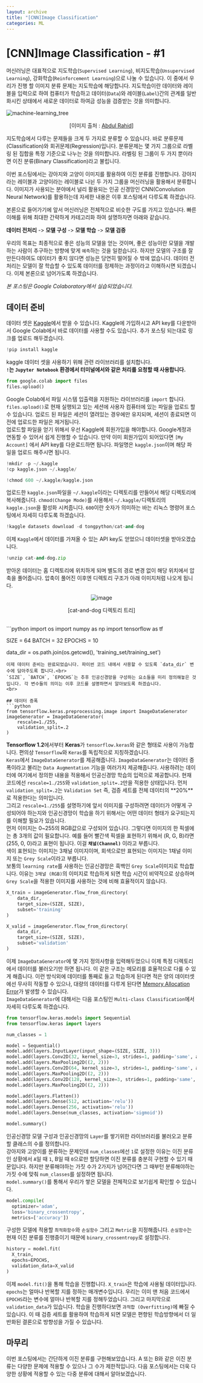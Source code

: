 ```yaml
---
layout: archive
title: "[CNN]Image Classification"
categories: ML
---
```


<!-- Cat vs Dog, Data Augmentation, Adversarial Attack -->

# [CNN]Image Classification - #1
머신러닝은 대표적으로 지도학습(`Supervised Learning`), 비지도학습(`Unsupervised Learning`), 강화학습(`Reinforcement Learning`)으로 나눌 수 있습니다. 이 중에서 우리가 진행 할 이미지 분류 문제는 지도학습에 해당합니다. 지도학습이란 데이터와 레이블을 입력으로 하여 컴퓨터가 학습하고 데이터(`Data`)와 레이블(`Label`)간의 관계를 일반화시킨 상태에서 새로운 데이터로 하여금 성능을 검증받는 것을 의미합니다.

![machine-learning_tree](https://user-images.githubusercontent.com/39876295/123266015-9504c480-d536-11eb-97c6-25eb5add3fca.png)

<center>

[이미지 출처 : [Abdul Rahid](https://www.slideshare.net/awahid/big-data-and-machine-learning-for-businesses)]
</center>

지도학습에서 다루는 문제들을 크게 두 가지로 분류할 수 있습니다. 바로 분류문제(Classification)와 회귀문제(Regression)입니다. 분류문제는 몇 가지 그룹으로 라벨링 된 집합을 특정 기준으로 나누는 것을 의미합니다. 라벨링 된 그룹이 두 가지 뿐이라면 이진 분류(Binary Classification)라고 불립니다.

이번 포스팅에서는 강아지와 고양이 이미지를 활용하여 이진 분류를 진행합니다. 강아지라는 레이블과 고양이라는 레이블로 나뉜 두 가지 그룹을 머신러닝을 활용해서 분류합니다. 이미지가 사용되는 분야에서 널리 활용되는 인공 신경망인 CNN(Convolution Neural Network)를 활용하는데 자세한 내용은 이후 포스팅에서 다루도록 하겠습니다.

본론으로 들어가기에 앞서 머신러닝은 전체적으로 비슷한 구도를 가지고 있습니다. 빠른 이해를 위해 최대한 간략하게 카테고리화 하여 설명하자면 아래와 같습니다.

**데이터 전처리** -> **모델 구성** -> **모델 학습** -> **모델 검증**

우리의 목표는 최종적으로 좋은 성능의 모델을 얻는 것이며, 좋은 성능이란 모델을 개발하는 사람이 추구하는 방향에 맞게 `예측`하는 것을 일컫습니다. 하지만 모델의 구조를 잘 만든다하여도 데이터가 좋지 않다면 성능은 당연히 떨어질 수 밖에 없습니다. 데이터 전처리는 모델이 잘 학습할 수 있도록 데이터를 정제하는 과정이라고 이해하시면 되겠습니다. 이제 본론으로 넘어가도록 하겠습니다.

*본 포스팅은 Google Colaboratory에서 실습되었습니다.*

<!-- 가끔 403 forbidden이 뜨면 kaggle에서 대회에 참여하지 않아서 그런 것이다. -->

## 데이터 준비
데이터 셋은 [Kaggle](https://www.kaggle.com/shaunthesheep/microsoft-catsvsdogs-dataset)에서 받을 수 있습니다. Kaggle에 가입하시고 API key를 다운받아서 Google Colab에서 바로 데이터를 사용할 수도 있습니다. 추가 포스팅 되는대로 링크를 업로드 해두겠습니다.

```python
!pip install kaggle
```
kaggle 데이터 셋을 사용하기 위해 관련 라이브러리를 설치합니다. <br>
**`!`는 `Jupyter Notebook` 환경에서 터미널에서와 같은 처리를 요청할 때 사용합니다.**
<br>
```python
from google.colab import files
files.upload()
```
Google Colab에서 파일 시스템 입출력을 지원하는 라이브러리를 `import` 합니다. `files.upload()`로 현재 실행되고 있는 세션에 사용자 컴퓨터에 있는 파일을 업로드 할 수 있습니다. 업로드 된 파일은 세션이 열려있는 경우에만 유지되며, 세션이 종료되면 이전에 업로드한 파일은 제거됩니다.<br>
업로드할 파일을 얻기 위해서 우선 Kaggle에 회원가입을 해야합니다. Google계정과 연동할 수 있어서 쉽게 진행할 수 있습니다. 만약 이미 회원가입이 되어있다면 `[My Account]` 에서 API key를 다운로드하면 됩니다. 파일명은 `kaggle.json`이며 해당 파일을 업로드 해주시면 됩니다.
<br>

```python
!mkdir -p ~/.kaggle
!cp kaggle.json ~/.kaggle/

!chmod 600 ~/.kaggle/kaggle.json
```
업로드한 `kaggle.json`파일을 `~/.kaggle`이라는 디렉토리를 만들어서 해당 디렉토리에 복사해줍니다. `chmod(Change Mode)`를 사용해서 `~/.kaggle/`디렉토리의 `kaggle.json`을 활성화 시켜줍니다. `600`이란 숫자가 의미하는 바는 리눅스 명령어 포스팅에서 자세히 다루도록 하겠습니다.
<br>

```python
!kaggle datasets download -d tongpython/cat-and-dog
```
이제 `Kaggle`에서 데이터를 가져올 수 있는 API key도 얻었으니 데이터셋을 받아오겠습니다.
<br>

```python
!unzip cat-and-dog.zip
```
받아온 데이터는 홈 디렉토리에 위치하게 되며 별도의 경로 변경 없이 해당 위치에서 압축을 풀어줍니다. 압축이 풀어진 이후엔 디렉토리 구조가 아래 이미지처럼 나오게 됩니다.
<center>

![image](https://user-images.githubusercontent.com/39876295/123631671-fa67f680-d851-11eb-9d27-d8a4f14c0c67.png)

[cat-and-dog 디렉토리 트리]
</center>

<br>
```python
import os
import numpy as np
import tensorflow as tf

SIZE = 64
BATCH = 32
EPOCHS = 10

data_dir = os.path.join(os.getcwd(), 'training_set/training_set')
```
이제 데이터 준비는 완료되었습니다. 파이썬 코드 내에서 사용할 수 있도록 `data_dir` 변수에 담아주도록 합니다.<br>
`SIZE`, `BATCH`, `EPOCHS`는 추후 인공신경망을 구성하는 요소들을 미리 정의해놓은 것 입니다. 각 변수들의 의미는 이후 코드를 설명하면서 알아보도록 하겠습니다.
<br>

## 데이터 증폭
```python
from tensorflow.keras.preprocessing.image import ImageDataGenerator
imageGenerator = ImageDataGenerator(
    rescale=1./255,
    validation_split=.2
)
```
**Tensorflow 1.2**에서부터 **Keras**가 `tensorflow.keras`와 같은 형태로 사용이 가능합니다. 편의상 `Tensorflow`와 `Keras`를 독립적으로 지칭하겠습니다. <br>
`Keras`에서 `ImageDataGenerator`를 제공해줍니다. `ImageDataGenerator`는 데이터 증폭이라고 불리는 `Data Augmentation` 기능을 여러가지 제공해줍니다. 사용하려는 데이터에 여기에서 정의한 내용을 적용해서 인공신경망 학습의 입력으로 제공합니다. 현재 코드에선 `rescale=1./255`와 `validation_split=.2`만을 적용한 상태입니다. 먼저 `validation_split=.2`는 `Validation Set` 즉, 검증 세트를 전체 데이터의 **20%**로 적용한다는 의미입니다. <br>
그리고 `rescale=1./255`를 설명하기에 앞서 이미지를 구성하려면 데이터가 어떻게 구성되어야 하는지와 인공신경망이 학습을 하기 위해서는 어떤 데이터 형태가 요구되는지를 이해할 필요가 있습니다.<br>
먼저 이미지는 0~255의 RGB값으로 구성되어 있습니다. 그렇다면 이미지의 한 픽셀에는 총 3개의 값이 필요합니다. 예를 들어 빨간색 픽셀을 표현하기 위해서 (R, G, B)라면 (255, 0, 0)라고 표현이 됩니다. 이걸 **`채널(Channel)`** 이라고 부릅니다.<br>
색이 표현되는 이미지는 3채널 이미지이며, 회색으로만 표현되는 이미지는 1채널 이미지 또는 `Grey Scale`이라고 부릅니다.<br>
보통의 `learning rate`를 사용하는 인공신경망은 흑백인 `Grey Scale`이미지로 학습합니다. 이유는 `3채널 (RGB)`의 이미지로 학습하게 되면 학습 시간이 비약적으로 상승하며 `Grey Scale`을 적용한 이미지를 사용하는 것에 비해 효율적이지 않습니다.
<br>

```python
X_train = imageGenerator.flow_from_directory(
    data_dir,
    target_size=(SIZE, SIZE),
    subset='training'
)

X_valid = imageGenerator.flow_from_directory(
    data_dir,
    target_size=(SIZE, SIZE),
    subset='validation'
)
```
이제 `ImageDataGenerator`에 몇 가지 정의사항을 입력해두었으니 이제 특정 디렉토리에서 데이터를 불러오기만 하면 됩니다. 이 같은 구조는 메모리를 효율적으로 다룰 수 있게 해줍니다. 이런 방식외에 데이터를 통째로 들고 학습하게 된다면 적은 양의 데이터셋에선 무사히 작동할 수 있으나, 대량의 데이터를 다루게 된다면 [Memory Allocation Error](https://stackoverflow.com/questions/60487683/why-am-i-getting-memory-allocation-error-even-on-batch-size-1)가 발생할 수 있습니다.<br>
`ImageDataGenerator`에 대해서는 다음 포스팅인 `Multi-class Classification`에서 자세히 다루도록 하겠습니다.
<br>

```python
from tensorflow.keras.models import Sequential
from tensorflow.keras import layers

num_classes = 1

model = Sequential()
model.add(layers.InputLayer(input_shape=(SIZE, SIZE, 3)))
model.add(layers.Conv2D(32, kernel_size=3, strides=1, padding='same', activation='relu'))
model.add(layers.MaxPooling2D((2, 2)))
model.add(layers.Conv2D(64, kernel_size=3, strides=1, padding='same', activation='relu'))
model.add(layers.MaxPooling2D((2, 2)))
model.add(layers.Conv2D(128, kernel_size=3, strides=1, padding='same', activation='relu'))
model.add(layers.MaxPooling2D((2, 2)))

model.add(layers.Flatten())
model.add(layers.Dense(512, activation='relu'))
model.add(layers.Dense(256, activation='relu'))
model.add(layers.Dense(num_classes, activation='sigmoid'))

model.summary()
```
인공신경망 모델 구성과 인공신경망의 `Layer`를 쌓기위한 라이브러리를 불러오고 분류할 클래스의 수를 정의합니다.<br>
강아지와 고양이를 분류하는 문제인데 `num_classes`에선 `1`로 설정한 이유는 이진 분류인 상황에서 `A`일 때 `1`, B일 때 `0`으로만 할당하면 이진 분류를 충분히 구현할 수 있기 때문입니다. 하지만 분류해야하는 가짓 수가 2가지가 넘어간다면 그 때부턴 분류해야하는 가짓 수에 맞춰 `num_classes`를 설정하면 됩니다.<br>
`model.summary()`를 통해서 우리가 쌓은 모델을 전체적으로 보기쉽게 확인할 수 있습니다.
<br>

```python
model.compile(
  optimizer='adam',
  loss='binary_crossentropy',
  metrics=['accuracy'])
```
구성한 모델에 적용할 `최적화함수`와 `손실함수` 그리고 `Metric`을 지정해줍니다. `손실함수`는 현재 이진 분류를 진행중이기 때문에 `binary_crossentropy`로 설정합니다.
<br>

```python
history = model.fit(
  X_train,
  epochs=EPOCHS,
  validation_data=X_valid
)
```
이제 `model.fit()`을 통해 학습을 진행합니다. `X_train`은 학습에 사용될 데이터입니다. `epochs`는 얼마나 반복할 지를 정하는 매개변수입니다. 우리는 이미 맨 처음 코드에서 `EPOCHS`라는 변수에 얼마나 반복할 지를 정해두었습니다. 그리고 마지막으로 `validation_data`가 있습니다. 학습을 진행하다보면 `과적합 (Overfitting)`에 빠질 수 있습니다. 이 때 검증 세트를 활용하여 학습하게 되면 모델은 편향된 학습방향에서 더 일반화된 결론으로 방향성을 가질 수 있습니다.

## 마무리
이번 포스팅에서는 간단하게 이진 분류를 구현해보았습니다. A 또는 B와 같은 이진 분류는 다양한 문제에 적용할 수 있으나 그 수가 제한적입니다. 다음 포스팅에서는 더욱 다양한 상황에 적용할 수 있는 다중 분류에 대해서 알아보겠습니다.
